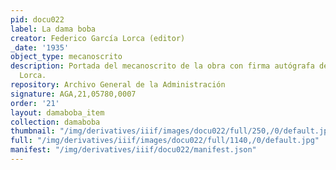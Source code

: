 ```yaml
---
pid: docu022
label: La dama boba
creator: Federico García Lorca (editor)
_date: '1935'
object_type: mecanoscrito
description: Portada del mecanoscrito de la obra con firma autógrafa de Federico García
  Lorca.
repository: Archivo General de la Administración
signature: AGA,21,05780,0007
order: '21'
layout: damaboba_item
collection: damaboba
thumbnail: "/img/derivatives/iiif/images/docu022/full/250,/0/default.jpg"
full: "/img/derivatives/iiif/images/docu022/full/1140,/0/default.jpg"
manifest: "/img/derivatives/iiif/docu022/manifest.json"
---
```

